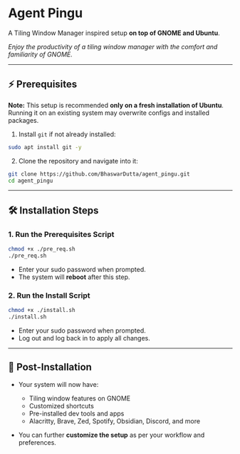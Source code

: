 # Agent Pingu

A Tiling Window Manager inspired setup **on top of GNOME and Ubuntu**.

_Enjoy the productivity of a tiling window manager with the comfort and familiarity of GNOME._

---

## ⚡ Prerequisites

**Note:** This setup is recommended **only on a fresh installation of Ubuntu**. Running it on an existing system may overwrite configs and installed packages.

1. Install `git` if not already installed:

```bash
sudo apt install git -y
```

2. Clone the repository and navigate into it:

```bash
git clone https://github.com/BhaswarDutta/agent_pingu.git
cd agent_pingu
```

---

## 🛠 Installation Steps

### 1. Run the Prerequisites Script

```bash
chmod +x ./pre_req.sh
./pre_req.sh
```

- Enter your sudo password when prompted.
- The system will **reboot** after this step.

### 2. Run the Install Script

```bash
chmod +x ./install.sh
./install.sh
```

- Enter your sudo password when prompted.
- Log out and log back in to apply all changes.

---

## 🎉 Post-Installation

- Your system will now have:
  - Tiling window features on GNOME
  - Customized shortcuts
  - Pre-installed dev tools and apps
  - Alacritty, Brave, Zed, Spotify, Obsidian, Discord, and more

- You can further **customize the setup** as per your workflow and preferences.
